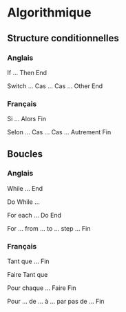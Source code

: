 # Algorithmique

## Structure conditionnelles

### Anglais

If ... Then
End

Switch ...
Cas ...
Cas ...
Other
End

### Français

Si ... Alors
Fin

Selon ...
Cas ...
Cas ...
Autrement
Fin

## Boucles

### Anglais

While ...
End

Do
While ...

For each ... Do
End

For ... from ... to ... step ...
Fin

### Français

Tant que ...
Fin

Faire
Tant que

Pour chaque ... Faire
Fin

Pour ... de ... à ... par pas de ...
Fin
